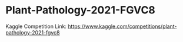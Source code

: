 # Plant-Pathology-2021-FGVC8

Kaggle Competition Link: https://www.kaggle.com/competitions/plant-pathology-2021-fgvc8
